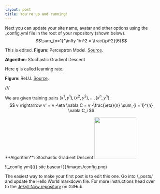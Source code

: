 ```yaml
---
layout: post
title: You're up and running!
---
```


Next you can update your site name, avatar and other options using the _config.yml file in the root of your repository (shown below).
$$\sum_{n=1}^\infty 1/n^2 = \frac{\pi^2}{6}$$

This is edited.
**Figure**: Perceptron Model. [Source](http://neuralnetworksanddeeplearning.com/chap1.html).

**Algorithm**: Stochastic Gradient Descent

Here $\eta$ is called learning rate. 

**Figure**: ReLU. [Source](http://neuralnetworksanddeeplearning.com/chap3.html).

///

We are given training pairs $(x^1, y^1), (x^2, y^2), \ldots, (x^n, y^n)$.
$$ v \rightarrow v' = v -\eta \nabla C = v -\frac{\eta}{n} \sum_{i = 1}^{n} \nabla C_i $$

<span class="marginnote">
    **Algorithm**: Stochastic Gradient Descent
</span>

<img src='/images/config.png' height="138">


![_config.yml]({{ site.baseurl }}/images/config.png)

The easiest way to make your first post is to edit this one. Go into /_posts/ and update the Hello World markdown file. For more instructions head over to the [Jekyll Now repository](https://github.com/barryclark/jekyll-now) on GitHub.
